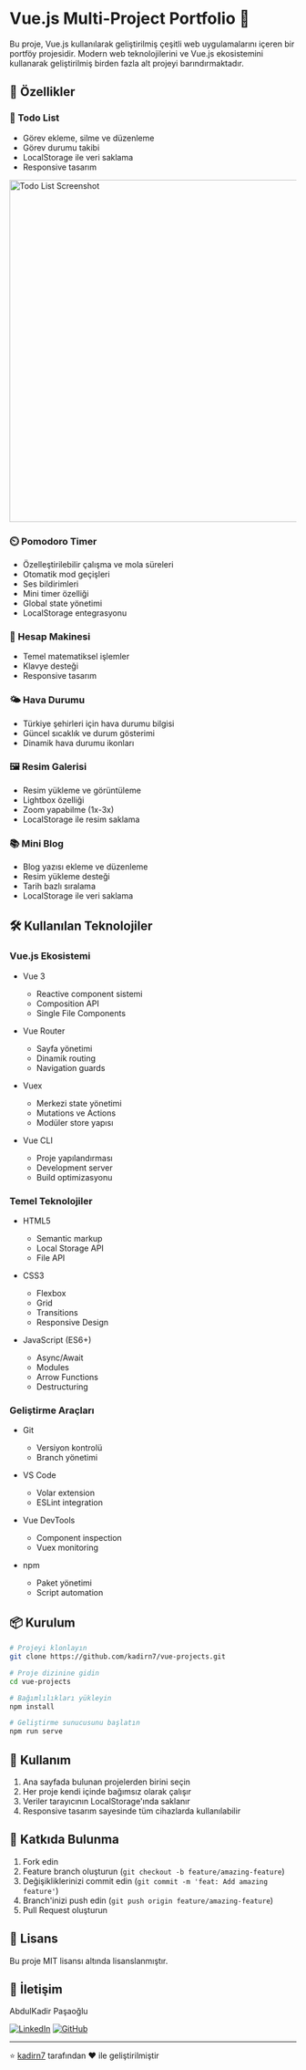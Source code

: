 # Vue.js Multi-Project Portfolio 🚀

Bu proje, Vue.js kullanılarak geliştirilmiş çeşitli web uygulamalarını içeren bir portföy projesidir. Modern web teknolojilerini ve Vue.js ekosistemini kullanarak geliştirilmiş birden fazla alt projeyi barındırmaktadır.

## 🌟 Özellikler

### 📝 Todo List
- Görev ekleme, silme ve düzenleme
- Görev durumu takibi
- LocalStorage ile veri saklama
- Responsive tasarım


<img src="![TodoList](https://github.com/user-attachments/assets/cb65edb6-56b4-46d4-8f10-4793d72d94d1)" alt="Todo List Screenshot" width="600"/>

### ⏲️ Pomodoro Timer
- Özelleştirilebilir çalışma ve mola süreleri
- Otomatik mod geçişleri
- Ses bildirimleri
- Mini timer özelliği
- Global state yönetimi
- LocalStorage entegrasyonu

### 🧮 Hesap Makinesi
- Temel matematiksel işlemler
- Klavye desteği
- Responsive tasarım

### 🌤️ Hava Durumu
- Türkiye şehirleri için hava durumu bilgisi
- Güncel sıcaklık ve durum gösterimi
- Dinamik hava durumu ikonları

### 🖼️ Resim Galerisi
- Resim yükleme ve görüntüleme
- Lightbox özelliği
- Zoom yapabilme (1x-3x)
- LocalStorage ile resim saklama

### 📚 Mini Blog
- Blog yazısı ekleme ve düzenleme
- Resim yükleme desteği
- Tarih bazlı sıralama
- LocalStorage ile veri saklama

## 🛠️ Kullanılan Teknolojiler

### Vue.js Ekosistemi
- Vue 3
  - Reactive component sistemi
  - Composition API
  - Single File Components
  
- Vue Router
  - Sayfa yönetimi
  - Dinamik routing
  - Navigation guards
  
- Vuex
  - Merkezi state yönetimi
  - Mutations ve Actions
  - Modüler store yapısı
  
- Vue CLI
  - Proje yapılandırması
  - Development server
  - Build optimizasyonu

### Temel Teknolojiler
- HTML5
  - Semantic markup
  - Local Storage API
  - File API
  
- CSS3
  - Flexbox
  - Grid
  - Transitions
  - Responsive Design
  
- JavaScript (ES6+)
  - Async/Await
  - Modules
  - Arrow Functions
  - Destructuring

### Geliştirme Araçları
- Git
  - Versiyon kontrolü
  - Branch yönetimi
  
- VS Code
  - Volar extension
  - ESLint integration
  
- Vue DevTools
  - Component inspection
  - Vuex monitoring
  
- npm
  - Paket yönetimi
  - Script automation

## 📦 Kurulum

```bash
# Projeyi klonlayın
git clone https://github.com/kadirn7/vue-projects.git

# Proje dizinine gidin
cd vue-projects

# Bağımlılıkları yükleyin
npm install

# Geliştirme sunucusunu başlatın
npm run serve
```

## 🚀 Kullanım

1. Ana sayfada bulunan projelerden birini seçin
2. Her proje kendi içinde bağımsız olarak çalışır
3. Veriler tarayıcının LocalStorage'ında saklanır
4. Responsive tasarım sayesinde tüm cihazlarda kullanılabilir

## 🤝 Katkıda Bulunma

1. Fork edin
2. Feature branch oluşturun (`git checkout -b feature/amazing-feature`)
3. Değişikliklerinizi commit edin (`git commit -m 'feat: Add amazing feature'`)
4. Branch'inizi push edin (`git push origin feature/amazing-feature`)
5. Pull Request oluşturun

## 📝 Lisans

Bu proje MIT lisansı altında lisanslanmıştır.

## 👤 İletişim

AbdulKadir Paşaoğlu

[![LinkedIn](https://img.shields.io/badge/LinkedIn-%230077B5.svg?logo=linkedin&logoColor=white)](https://www.linkedin.com/in/kadir-pasaoglu/)
[![GitHub](https://img.shields.io/badge/GitHub-%23121011.svg?logo=github&logoColor=white)](https://github.com/kadirn7)

---
⭐️ [kadirn7](https://github.com/kadirn7) tarafından ❤️ ile geliştirilmiştir
